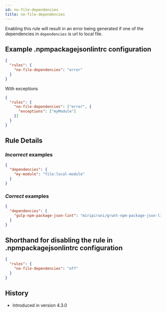 ```yaml
---
id: no-file-dependencies
title: no-file-dependencies
---
```


Enabling this rule will result in an error being generated if one of the dependencies in `dependencies` is url to local file.

## Example .npmpackagejsonlintrc configuration

```json
{
  "rules": {
    "no-file-dependencies": "error"
  }
}
```

With exceptions

```json
{
  "rules": {
    "no-file-dependencies": ["error", {
      "exceptions": ["myModule"]
    }]
  }
}
```

## Rule Details

### *Incorrect* examples

```json
{
  "dependencies": {
    "my-module": "file:local-module"
  }
}
```


### *Correct* examples


```json
{
  "dependencies": {
    "gulp-npm-package-json-lint": "miripiruni/grunt-npm-package-json-lint"
  }
}
```

## Shorthand for disabling the rule in .npmpackagejsonlintrc configuration

```json
{
  "rules": {
    "no-file-dependencies": "off"
  }
}
```

## History

* Introduced in version 4.3.0
